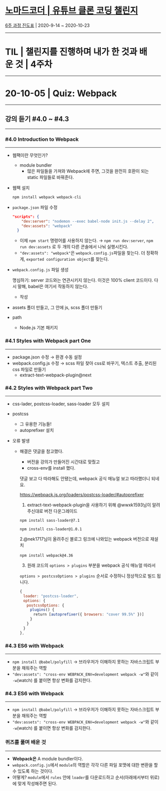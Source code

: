 # [노마드코더 | 유튜브 클론 코딩 챌린지](https://nomadcoders.co/c/wetube-challenge/lobby)

[6주 과정 진도표](https://nomadcoders.co/faq/schedule-youtube) | 2020-9-14 ~ 2020-10-23

---

# TIL | 챌린지를 진행하며 내가 한 것과 배운 것 | 4주차

---

# 20-10-05 | Quiz: Webpack

---

## 강의 듣기 #4.0 ~ #4.3

---

### #4.0 Introduction to Webpack

---

- 웹팩이란 무엇인가?
  - module bundler
    - 많은 파일들을 가져와 Webpack에 주면, 그것을 완전히 호환이 되는 static 파일들로 바꿔준다.
- 웹팩 설치

  ```jsx
  npm install webpack webpack-cli
  ```

- `package.json` 파일 수정

  ```json
  "scripts": {
      "dev:server": "nodemon --exec babel-node init.js --delay 2",
      "dev:assets": "webpack"
    }
  ```

  - 이제 `npm start` 명령어를 사용하지 않는다. → `npm run dev:server`, `npm run dev:assets` 로 두 개의 다른 콘솔에서 나눠 실행시킨다.
  - `"dev:assets": "webpack"`은 `webpack.config.js`파일을 찾는다. 더 정확하게, `exported configuration object`를 찾는다.

- `webpack.config.js` 파일 생성

  명심하기: server 코드와는 연관시키지 않는다. 이것은 100% client 코드이다. 다시 말해, babel은 여기서 작동하지 않는다.

  - 작성

- assets 폴더 만들고, 그 안에 js, scss 폴더 만들기
- path
  - Node.js 기본 패키지

### #4.1 Styles with Webpack part One

---

- package.json 수정 → 환경 수동 설정
- webpack.config.js 수정 → scss 파일 찾아 css로 바꾸기, 텍스트 추출, 분리된 css 파일로 만들기
  - extract-text-webpack-plugin@next

### #4.2 Styles with Webpack part Two

---

- css-lader, postcss-loader, sass-loader 모두 설치
- postcss
  - 그 유용한 기능들!
  - autoprefixer 설치
- 오류 발생

  - 해결은 댓글을 참고했다.

    - 버전을 강의가 만들어진 시간대로 맞췄고
    - cross-env를 install 했다.

    댓글 보고 다 따라해도 안됐는데, webpack 공식 매뉴얼 보고 따라했더니 되네요.

    https://webpack.js.org/loaders/postcss-loader/#autoprefixer

    1. extract-text-webpack-plugin을 사용하기 위해 @wwxk1593님이 알려주신대로 버전 다운그레이드

    `npm install sass-loader@7.1`

    `npm install css-loader@1.0.1`

    2.@nek1717님이 올려주신 블로그 링크에 나와있는 webpack 버전으로 재설치

    `npm install webpack@4.36`⠀

    3. 원래 코드의 `options > plugins` 부분을 webpack 공식 매뉴얼 따라서

    `options > postcssOptions > plugins` 순서로 수정하니 정상적으로 빌드 됩니다.

    ```jsx
    {
    ㅤloader: "postcss-loader",
    ㅤoptions: {
    ㅤㅤpostcssOptions: {
    ㅤㅤㅤplugins() {
    ㅤㅤㅤㅤreturn [autoprefixer({ browsers: "cover 99.5%" })]
    ㅤㅤㅤ}
    ㅤㅤ}
    ㅤ}
    },
    ```

### #4.3 ES6 with Webpack

---

- `npm install @babel/polyfill` → 브라우저가 이해하지 못하는 자바스크립트 부분을 채워주는 역할
- `"dev:assets": "cross-env WEBPACK_ENV=development webpack -w"`와 같이 `-w`(watch) 를 붙이면 항상 변화를 감지한다.

### #4.3 ES6 with Webpack

---

- `npm install @babel/polyfill` → 브라우저가 이해하지 못하는 자바스크립트 부분을 채워주는 역할
- `"dev:assets": "cross-env WEBPACK_ENV=development webpack -w"`와 같이 `-w`(watch) 를 붙이면 항상 변화를 감지한다.

### 퀴즈를 풀며 배운 것

---

- **Webpack은** A module bundler이다.
- `webpack.config.js`에서 `module`의 역할은 각각 다른 파일 포맷에 대한 변환을 할 수 있도록 하는 것이다.
- 어떻게? `module`에서 `rules` 안에 `loader`를 다운로드하고 순서(아래에서부터 위로)에 맞게 작성해주면 된다.
